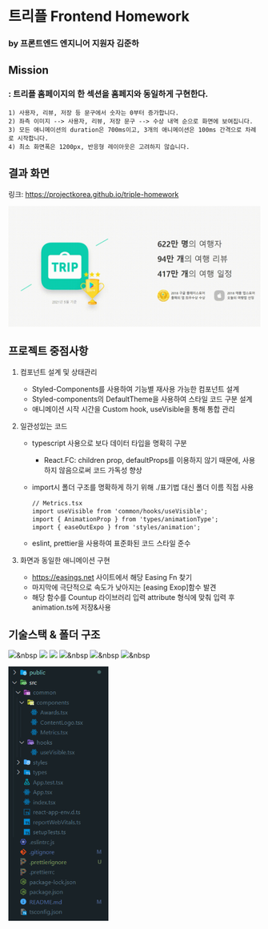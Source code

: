 # **트리플 Frontend Homework** 
### by 프론트엔드 엔지니어 지원자 김준하

## **Mission**  
### : 트리플 홈페이지의 한 섹션을 홈페지와 동일하게 구현한다.


```
1) 사용자, 리뷰, 저장 등 문구에서 숫자는 0부터 증가합니다.
2) 좌측 이미지 --> 사용자, 리뷰, 저장 문구 --> 수상 내역 순으로 화면에 보여집니다.
3) 모든 애니메이션의 duration은 700ms이고, 3개의 애니메이션은 100ms 간격으로 차례로 시작합니다.
4) 최소 화면폭은 1200px, 반응형 레이아웃은 고려하지 않습니다.
```

## **결과 화면**
링크: https://projectkorea.github.io/triple-homework  
  
<img src="public/readme/result.gif" width = "600px" alt="result"></img>


## **프로젝트 중점사항**

1) 컴포넌트 설계 및 상태관리
   * Styled-Components를 사용하여 기능별 재사용 가능한 컴포넌트 설계  
   * Styled-components의 DefaultTheme을 사용하여 스타일 코드 구분 설계
   * 애니메이션 시작 시간을 Custom hook, useVisible을 통해 통합 관리

2) 일관성있는 코드  
    * typescript 사용으로 보다 데이터 타입을 명확히 구분  
       * React.FC: children prop, defaultProps를 이용하지 않기 때문에, 사용하지 않음으로써 코드 가독성 향상  
    * import시 폴더 구조를 명확하게 하기 위해 ./표기법 대신 폴더 이름 직접 사용  
       
        ```
        // Metrics.tsx
        import useVisible from 'common/hooks/useVisible';
        import { AnimationProp } from 'types/animationType';
        import { easeOutExpo } from 'styles/animation';
        ```
    * eslint, prettier을 사용하여 표준화된 코드 스타일 준수


3) 화면과 동일한 애니메이션 구현
   * https://easings.net 사이트에서 해당 Easing Fn 찾기
   * 마지막에 극단적으로 속도가 낮아지는 [easing Exop]함수 발견
   * 해당 함수를 Countup 라이브러리 입력 attribute 형식에 맞춰 입력 후 animation.ts에 저장&사용


## **기술스택 & 폴더 구조**  

<img src="https://img.shields.io/badge/React-61DAFB?style=flat-square&logo=react&logoColor=white"/></a>&nbsp 
<img src="https://img.shields.io/badge/react countup-61DAFB?style=flat-square&logo=react&logoColor=white"/></a>
<img src="https://img.shields.io/badge/Typescript-3178C6?style=flat-square&logo=typescript&logoColor=white"/>
<img src="https://img.shields.io/badge/Styled Components-DB7093?style=flat-square&logo=styled-components&logoColor=white"/></a>&nbsp 
<img src="https://img.shields.io/badge/Eslint-4B32C3?style=flat-square&logo=eslint&logoColor=white"/></a>&nbsp 
<img src="https://img.shields.io/badge/Prettier-F7B93E?style=flat-square&logo=prettier&logoColor=white"/></a>&nbsp 

<img src="public/readme/directory.PNG" width="200px" alt="result"></img>

